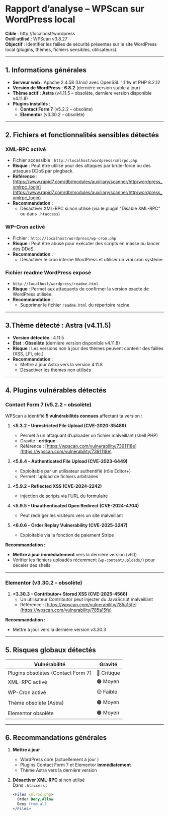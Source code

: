 #  Rapport d’analyse – WPScan sur WordPress local
 
 **Cible** : http://localhost/wordpress  
 **Outil utilisé** : WPScan v3.8.27  
 **Objectif** : Identifier les failles de sécurité présentes sur le site WordPress local (plugins, thèmes, fichiers sensibles, utilisateurs).

---

## 1. Informations générales

- **Serveur web** : Apache 2.4.58 (Unix) avec OpenSSL 1.1.1w et PHP 8.2.12  
- **Version de WordPress** : **6.8.2** (dernière version stable à jour)  
- **Thème actif** : **Astra** (v4.11.5 – obsolète, dernière version disponible v4.11.8)  
- **Plugins installés** :
  - **Contact Form 7** (v5.2.2 – obsolète)
  - **Elementor** (v3.30.2 – obsolète)

---

## 2. Fichiers et fonctionnalités sensibles détectés

###  XML-RPC activé
- Fichier accessible : `http://localhost/wordpress/xmlrpc.php`
- **Risque** : Peut être utilisé pour des attaques par brute-force ou des attaques DDoS par pingback.
- **Référence** : [https://www.rapid7.com/db/modules/auxiliary/scanner/http/wordpress_xmlrpc_login](https://www.rapid7.com/db/modules/auxiliary/scanner/http/wordpress_xmlrpc_login)
- **Recommandation** :
  - Désactiver XML-RPC si non utilisé (via le plugin "Disable XML-RPC" ou dans `.htaccess`)

###  WP-Cron activé
- Fichier : `http://localhost/wordpress/wp-cron.php`
- **Risque** : Peut être abusé pour exécuter des scripts en masse ou lancer des DDoS.
- **Recommandation** :
  - Désactiver le cron interne WordPress et utiliser un vrai cron système

###  Fichier readme WordPress exposé
- `http://localhost/wordpress/readme.html`
- **Risque** : Permet aux attaquants de confirmer la version exacte de WordPress utilisée.
- **Recommandation** :
  - Supprimer le fichier `readme.html` du répertoire racine

---

##  3.Thème détecté : Astra (v4.11.5)

- **Version détectée** : 4.11.5  
- **État** : **Obsolète** (dernière version disponible v4.11.8)  
- **Risque** : Les versions non à jour des thèmes peuvent contenir des failles (XSS, LFI, etc.)
- **Recommandation** :  
  - Mettre à jour Astra vers la version 4.11.8  
  - Désactiver les thèmes non utilisés  

---

## 4. Plugins vulnérables détectés

###  Contact Form 7 (v5.2.2 – obsolète)

WPScan a identifié **5 vulnérabilités connues** affectant ta version :

1. **<5.3.2 – Unrestricted File Upload (CVE-2020-35489)**
   - Permet à un attaquant d’uploader un fichier malveillant (shell PHP)
   - Gravité : **critique**
   - Référence : [https://wpscan.com/vulnerability/7391118e](https://wpscan.com/vulnerability/7391118e)

2. **<5.8.4 – Authenticated File Upload (CVE-2023-6449)**  
   - Exploitable par un utilisateur authentifié (rôle Editor+)  
   - Permet l’upload de fichiers arbitraires  

3. **<5.9.2 – Reflected XSS (CVE-2024-2242)**  
   - Injection de scripts via l’URL du formulaire  

4. **<5.9.5 – Unauthenticated Open Redirect (CVE-2024-4704)**  
   - Peut rediriger les visiteurs vers un site malveillant  

5. **<6.0.6 – Order Replay Vulnerability (CVE-2025-3247)**  
   - Exploitable via la fonction de paiement Stripe  

**Recommandation :**
- **Mettre à jour immédiatement** vers la dernière version (v6.1)
- Vérifier les fichiers uploadés récemment (`wp-content/uploads/`) pour déceler des shells

---

###  Elementor (v3.30.2 – obsolète)

1. **<3.30.3 – Contributor+ Stored XSS (CVE-2025-4566)**  
   - Un utilisateur Contributor peut injecter du JavaScript malveillant  
   - Référence : [https://wpscan.com/vulnerability/785a15fe](https://wpscan.com/vulnerability/785a15fe)

**Recommandation :**
- Mettre à jour vers la dernière version v3.30.3

---

## 5. Risques globaux détectés

| Vulnérabilité              | Gravité  |
|----------------------------|----------|
| Plugins obsolètes (Contact Form 7) | 🔴 Critique |
| XML-RPC activé             | 🟠 Moyen |
| WP-Cron activé              | 🟡 Faible |
| Thème obsolète (Astra)      | 🟠 Moyen |
| Elementor obsolète          | 🟠 Moyen |

---

## 6. Recommandations générales

1. **Mettre à jour** :
   - WordPress core (actuellement à jour )
   - Plugins Contact Form 7 et Elementor **immédiatement**
   - Thème Astra vers la dernière version

2. **Désactiver XML-RPC** si non utilisé  
   Dans `.htaccess` :
   ```apache
   <Files xmlrpc.php>
     Order Deny,Allow
     Deny from all
   </Files>
